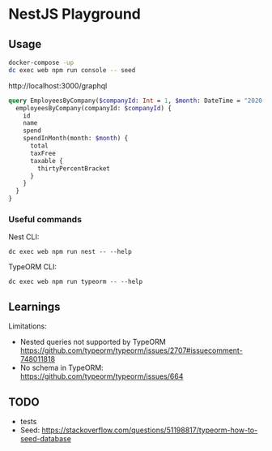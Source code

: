 # NestJS Playground

## Usage

```sh
docker-compose -up
dc exec web npm run console -- seed
```

http://localhost:3000/graphql

```graphql
query EmployeesByCompany($companyId: Int = 1, $month: DateTime = "2020-02-03") {
  employeesByCompany(companyId: $companyId) {
    id
    name
    spend
    spendInMonth(month: $month) {
      total
      taxFree
      taxable {
        thirtyPercentBracket
      }
    }
  }
}
```

### Useful commands

Nest CLI:
```
dc exec web npm run nest -- --help
```

TypeORM CLI:
```
dc exec web npm run typeorm -- --help
```

## Learnings

Limitations:
- Nested queries not supported by TypeORM https://github.com/typeorm/typeorm/issues/2707#issuecomment-748011818
- No schema in TypeORM: https://github.com/typeorm/typeorm/issues/664

## TODO

- tests
- Seed: https://stackoverflow.com/questions/51198817/typeorm-how-to-seed-database
